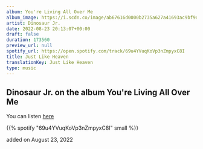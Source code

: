 ```yaml
---
album: You're Living All Over Me
album_image: https://i.scdn.co/image/ab67616d0000b2735a627a41693ac9bf9d32ac3a
artist: Dinosaur Jr.
date: 2022-08-23 20:13:07+00:00
draft: false
duration: 173560
preview_url: null
spotify_url: https://open.spotify.com/track/69u4YVuqKoVp3nZmpyxC8I
title: Just Like Heaven
translationKey: Just Like Heaven
type: music
---
```


## Dinosaur Jr. on the album You're Living All Over Me

You can listen [here](https://open.spotify.com/track/69u4YVuqKoVp3nZmpyxC8I)

{{% spotify "69u4YVuqKoVp3nZmpyxC8I" small %}}

added on August 23, 2022